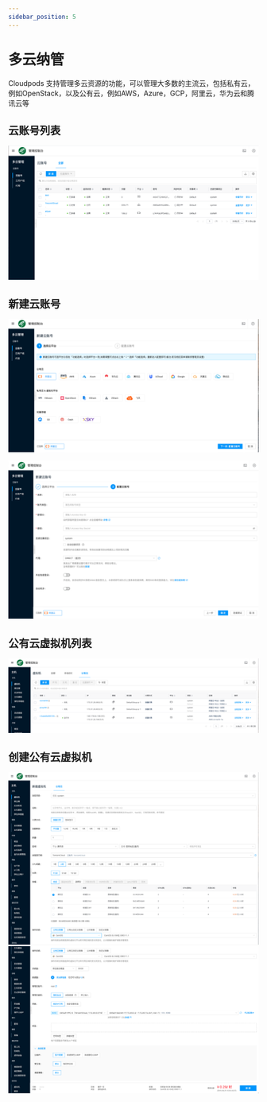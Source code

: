 ```yaml
---
sidebar_position: 5
---
```


# 多云纳管

Cloudpods 支持管理多云资源的功能，可以管理大多数的主流云，包括私有云，例如OpenStack，以及公有云，例如AWS，Azure，GCP，阿里云，华为云和腾讯云等

## 云账号列表

![](./images/accountlist.png)

## 新建云账号

![](./images/cloudselect.png)

![](./images/cloudcreate.png)

## 公有云虚拟机列表

![](./images/publicvmlist.png)

## 创建公有云虚拟机

![](./images/createpublicvm1.png)
![](./images/createpublicvm2.png)
